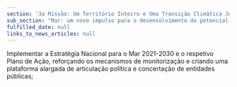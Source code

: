 ```yaml
---
section: '3a Missão: Um Território Inteiro e Uma Transição Climática Justa'
sub_section: "Mar: um novo impulso para o desenvolvimento do potencial oceânico do país"
fulfilled_date: null
links_to_news_articles: null
---
```


Implementar a Estratégia Nacional para o Mar 2021-2030 e o respetivo Plano de Ação, reforçando os mecanismos de monitorização e criando uma plataforma alargada de articulação política e concertação de entidades públicas;